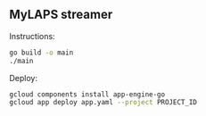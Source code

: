 MyLAPS streamer
------------

Instructions:

```bash
go build -o main
./main
```

Deploy:

```bash
gcloud components install app-engine-go
gcloud app deploy app.yaml --project PROJECT_ID
```
